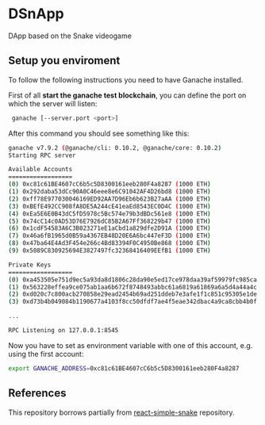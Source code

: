 # DSnApp
DApp based on the Snake videogame


## Setup you enviroment

To follow the following instructions you need to have Ganache installed.

First of all **start the ganache test blockchain**, you can define the port on which the server will listen:
 ```bash 
  ganache [--server.port <port>]
```

After this command you should see something like this:

```bash
ganache v7.9.2 (@ganache/cli: 0.10.2, @ganache/core: 0.10.2)
Starting RPC server

Available Accounts
==================
(0) 0xc81c61BE4607cC6b5c5D8300161eeb280F4a8287 (1000 ETH)
(1) 0x292daba53dCc90A0C46eee8e6C91042AF4D26bd8 (1000 ETH)
(2) 0xff78E977030046169ED92AA7D96Eb6b623B27aAA (1000 ETH)
(3) 0xBEfE492CC908fA8DE5A244cE41eaEd8543EC0D4C (1000 ETH)
(4) 0xEa5E6E0B43dC5fD5978c5Bc574e79b3dBDc561e8 (1000 ETH)
(5) 0x74cC14c0AD53D76E7926dC85B2A67Ff368229b47 (1000 ETH)
(6) 0x1cdF54583A6C3B023271eE1aCbd1a829dfe2D91A (1000 ETH)
(7) 0x46a6fB1965d0B59a4367EB48D20E6A6bc447eF3D (1000 ETH)
(8) 0x47ba64E4Ad3F454e266c4Bd83394F0C4950Be868 (1000 ETH)
(9) 0x5089C830925694E3827497fc32368416409EEfB1 (1000 ETH)

Private Keys
==================
(0) 0xa453505e751d9ec5a93da8d1806c28da90e5ed17ce978daa39af59979fc985ca
(1) 0x563228effea9ce075ab1aa6b672f8748493abbc61a6819a61869a6a5d4a44a4c
(2) 0xd020c7c800acb270858e29ead2454b69ad251ddeb7e3afe1f1c851c95305e1de
(3) 0xd73b4b049084b1190677a4103f8cc50dfdf7ae4f5eae342dbac4a9ca8cbb4b0f

...

RPC Listening on 127.0.0.1:8545
```

Now you have to set as  environment variable with one of this account, e.g. using the first account:

```bash
export GANACHE_ADDRESS=0xc81c61BE4607cC6b5c5D8300161eeb280F4a8287
```



## References
This repository borrows partially from [react-simple-snake](https://github.com/MaelDrapier/react-simple-snake/tree/master) repository.
